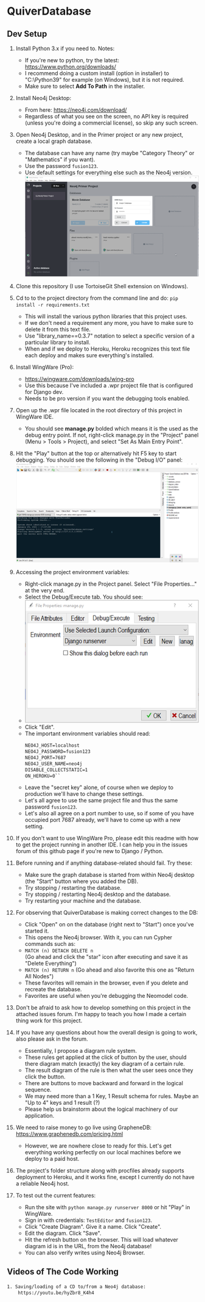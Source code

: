 # QuiverDatabase

## Dev Setup

1. Install Python 3.x if you need to.  Notes:
    - If you're new to python, try the latest: https://www.python.org/downloads/
    - I recommend doing a custom install (option in installer) to "C:\Python39" for example (on Windows), but
    it is not required.
    - Make sure to select **Add To Path** in the installer.
    
2. Install Neo4j Desktop:
    - From here: https://neo4j.com/download/ 
    - Regardless of what you see on the screen, no API key is required (unless you're doing a commercial license), so skip any such screen.
    
3. Open Neo4j Desktop, and in the Primer project or any new project, create a local graph database.
    - The database can have any name (try maybe "Category Theory" or "Mathematics" if you want).
    - Use the password `fusion123`.
    - Use default settings for everything else such as the Neo4j version.
    ![Neo4j Create a Database Screenshot](./documentation/Neo4j_CreateADatabase.png)

4. Clone this repository (I use TortoiseGit Shell extension on Windows).

5. Cd to to the project directory from the command line and do: `pip install -r requirements.txt`
    - This will install the various python libraries that this project uses.
    - If we don't need a requirement any more, you have to make sure to delete it from this text file.
    - Use "library_name==0.3.7" notation to select a specific version of a particular library to install.
    - When and if we deploy to Heroku, Heroku recognizes this text file each deploy and makes sure everything's installed.

6. Install WingWare (Pro):  
    - https://wingware.com/downloads/wing-pro
    - Use this because I've included a .wpr project file that is configured for Django dev.
    - Needs to be pro version if you want the debugging tools enabled.
    
7. Open up the .wpr file located in the root directory of this project in WingWare IDE.
    - You should see **manage.py** bolded which means it is the used as the debug entry point.  If not, right-click 
      manage.py in the "Project" panel (Menu > Tools > Project), and select "Set As Main Entry Point".
      
8. Hit the "Play" button at the top or alternatively hit F5 key to start debugging.  You should see the following
   in the "Debug I/O" panel:
   ![WingWare Debug I/O Start Up Screenshot](./documentation/WingWare_DebugIO_StartUp.png)
   
9. Accessing the project environment variables:
    - Right-click manage.py in the Project panel.  Select "File Properties..." at the very end.
    - Select the Debug/Execute tab.  You should see:
    - ![WingWare Debug I/O Start Up Screenshot](./documentation/WingWare_ProjectFile_EnvironmentVariables_Edit.png)
    - Click "Edit".
    - The important environment variables should read:
        ```
        NEO4J_HOST=localhost
        NEO4J_PASSWORD=fusion123
        NEO4J_PORT=7687
        NEO4J_USER_NAME=neo4j
        DISABLE_COLLECTSTATIC=1
        ON_HEROKU=0``
        
    - Leave the "secret key" alone, of course when we deploy to production we'll have to change these settings.
    - Let's all agree to use the same project file and thus the same password `fusion123`.
    - Let's also all agree on a port number to use, so if some of you have occupied port 7687 already,
    we'll have to come up with a new setting.
    
10. If you don't want to use WingWare Pro, please edit this readme with how to get the project running in another IDE.
   I can help you in the issues forum of this github page if you're new to Django / Python.
   
11. Before running and if anything database-related should fail.  Try these:
    - Make sure the graph database is started from within Neo4j desktop (the "Start" button where you added the DB).
    - Try stopping / restarting the database.
    - Try stopping / restarting Neo4j desktop and the database.
    - Try restarting your machine and the database.
    
12. For observing that QuiverDatabase is making correct changes to the DB:
    - Click "Open" on on the database (right next to "Start") once you've started it.
    - This opens the Neo4j browser.  With it, you can run Cypher commands such as:
    - `MATCH (n) DETACH DELETE n`  
    (Go ahead and click the "star" icon after executing and save it as "Delete Everything")
    - `MATCH (n) RETURN n`
    (Go ahead and also favorite this one as "Return All Nodes")
    - These favorites will remain in the browser, even if you delete and recreate the database.
    - Favorites are useful when you're debugging the Neomodel code.
    
13. Don't be afraid to ask how to develop something on this project in the attached issues forum.
    I'm happy to teach you how I made a certain thing work for this project.
    
14. If you have any questions about how the overall design is going to work, also please ask in the forum.
    - Essentially, I propose a diagram rule system.
    - These rules get applied at the click of button by the user, should there diagram match (exactly) the key diagram of a 
    certain rule.  
    - The result diagram of the rule is then what the user sees once they click the button.
    - There are buttons to move backward and forward in the logical sequence.
    - We may need more than a 1 Key, 1 Result schema for rules.  Maybe an "Up to 4" keys and 1 result (?)
    - Please help us brainstorm about the logical machinery of our application.

15. We need to raise money to go live using GrapheneDB:
    https://www.graphenedb.com/pricing.html
    - However, we are nowhere close to ready for this.  Let's get everything working perfectly on our local machines before
    we deploy to a paid host.

16. The project's folder structure along with procfiles already supports deployment to Heroku, and it works fine, except
    I currently do not have a reliable Neo4j host.
    
17. To test out the current features:
    - Run the site with `python manage.py runserver 8000` or hit "Play" in WingWare.
    - Sign in with credentials: `TestEditor` and `fusion123`.
    - Click "Create Diagram".  Give it a name.  Click "Create".
    - Edit the diagram.  Click "Save".
    - Hit the refresh button on the browser.  This will load whatever diagram id is in the URL, from the Neo4j database!
    - You can also verify writes using Neo4j Browser.
    
    
## Videos of The Code Working
    1. Saving/loading of a CD to/from a Neo4j database:
        https://youtu.be/hyZbr8_K4h4
    


